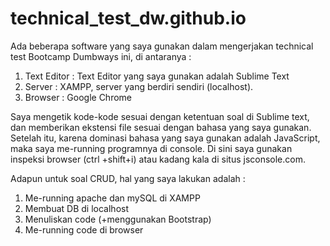 # technical_test_dw.github.io

Ada beberapa software yang saya gunakan dalam mengerjakan technical test Bootcamp Dumbways ini, di antaranya :
1. Text Editor : Text Editor yang saya gunakan adalah Sublime Text
2. Server : XAMPP, server yang berdiri sendiri (localhost).
3. Browser : Google Chrome

Saya mengetik kode-kode sesuai dengan ketentuan soal di Sublime text, dan memberikan ekstensi file sesuai dengan bahasa yang saya gunakan. Setelah itu, karena dominasi bahasa yang saya gunakan adalah JavaScript, maka saya me-running programnya di console. Di sini saya gunakan inspeksi browser (ctrl +shift+i) atau kadang kala di situs jsconsole.com.

Adapun untuk soal CRUD, hal yang saya lakukan adalah :
1. Me-running apache dan mySQL di XAMPP
2. Membuat DB di localhost
3. Menuliskan code (+menggunakan Bootstrap)
4. Me-running code di browser

